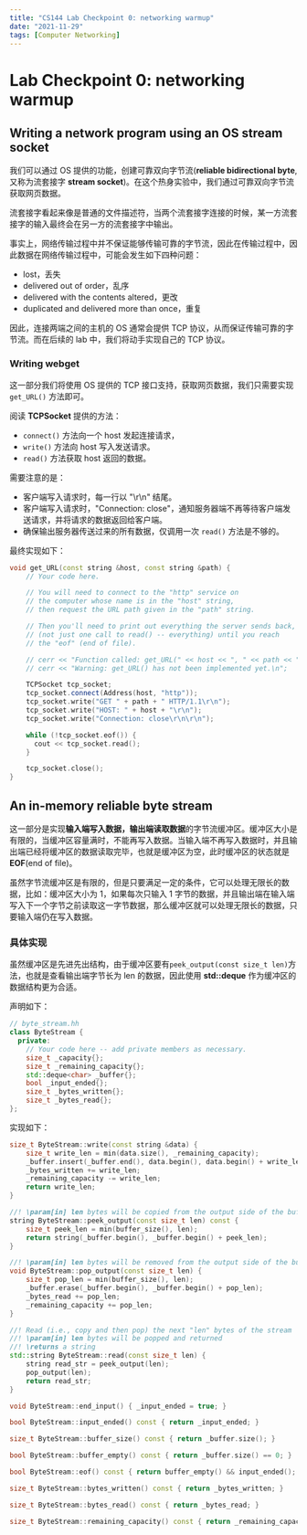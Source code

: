 ```yaml
---
title: "CS144 Lab Checkpoint 0: networking warmup"
date: "2021-11-29"
tags: [Computer Networking]
---
```


# Lab Checkpoint 0: networking warmup

##  Writing a network program using an OS stream socket

我们可以通过 OS 提供的功能，创建可靠双向字节流(**reliable bidirectional byte**, 又称为流套接字 **stream socket**)。在这个热身实验中，我们通过可靠双向字节流获取网页数据。

流套接字看起来像是普通的文件描述符，当两个流套接字连接的时候，某一方流套接字的输入最终会在另一方的流套接字中输出。

事实上，网络传输过程中并不保证能够传输可靠的字节流，因此在传输过程中，因此数据在网络传输过程中，可能会发生如下四种问题：
- lost，丢失
- delivered out of order，乱序
- delivered with the contents altered，更改
- duplicated and delivered more than once，重复

因此，连接两端之间的主机的 OS 通常会提供 TCP 协议，从而保证传输可靠的字节流。而在后续的 lab 中，我们将动手实现自己的 TCP 协议。

### Writing webget

这一部分我们将使用 OS 提供的 TCP 接口支持，获取网页数据，我们只需要实现 `get_URL()` 方法即可。

阅读 **TCPSocket** 提供的方法：
- `connect()` 方法向一个 host 发起连接请求，
- `write()` 方法向 host 写入发送请求。
- `read()` 方法获取 host 返回的数据。

需要注意的是：
- 客户端写入请求时，每一行以 "\r\n" 结尾。
- 客户端写入请求时，"Connection: close"，通知服务器端不再等待客户端发送请求，并将请求的数据返回给客户端。
- 确保输出服务器传送过来的所有数据，仅调用一次 `read()` 方法是不够的。

最终实现如下：
```c++
void get_URL(const string &host, const string &path) {
    // Your code here.

    // You will need to connect to the "http" service on
    // the computer whose name is in the "host" string,
    // then request the URL path given in the "path" string.

    // Then you'll need to print out everything the server sends back,
    // (not just one call to read() -- everything) until you reach
    // the "eof" (end of file).

    // cerr << "Function called: get_URL(" << host << ", " << path << ").\n";
    // cerr << "Warning: get_URL() has not been implemented yet.\n";

    TCPSocket tcp_socket;
    tcp_socket.connect(Address(host, "http"));
    tcp_socket.write("GET " + path + " HTTP/1.1\r\n");
    tcp_socket.write("HOST: " + host + "\r\n");
    tcp_socket.write("Connection: close\r\n\r\n");

    while (!tcp_socket.eof()) {
      cout << tcp_socket.read();
    }

    tcp_socket.close();
}
```

## An in-memory reliable byte stream

这一部分是实现**输入端写入数据，输出端读取数据**的字节流缓冲区。缓冲区大小是有限的，当缓冲区容量满时，不能再写入数据。当输入端不再写入数据时，并且输出端已经将缓冲区的数据读取完毕，也就是缓冲区为空，此时缓冲区的状态就是 **EOF**(end of file)。

虽然字节流缓冲区是有限的，但是只要满足一定的条件，它可以处理无限长的数据，比如：缓冲区大小为 1，如果每次只输入 1 字节的数据，并且输出端在输入端写入下一个字节之前读取这一字节数据，那么缓冲区就可以处理无限长的数据，只要输入端仍在写入数据。

### 具体实现

虽然缓冲区是先进先出结构，由于缓冲区要有`peek_output(const size_t len)`方法，也就是查看输出端字节长为 len 的数据，因此使用 **std::deque** 作为缓冲区的数据结构更为合适。

声明如下：

```c++
// byte_stream.hh
class ByteStream {
  private:
    // Your code here -- add private members as necessary.
    size_t _capacity{};
    size_t _remaining_capacity{};
    std::deque<char> _buffer{};
    bool _input_ended{};
    size_t _bytes_written{};
    size_t _bytes_read{};
};
```

实现如下：
```c++
size_t ByteStream::write(const string &data) {
    size_t write_len = min(data.size(), _remaining_capacity);
    _buffer.insert(_buffer.end(), data.begin(), data.begin() + write_len);
    _bytes_written += write_len;
    _remaining_capacity -= write_len;
    return write_len;
}

//! \param[in] len bytes will be copied from the output side of the buffer
string ByteStream::peek_output(const size_t len) const {
    size_t peek_len = min(buffer_size(), len);
    return string(_buffer.begin(), _buffer.begin() + peek_len);
}

//! \param[in] len bytes will be removed from the output side of the buffer
void ByteStream::pop_output(const size_t len) {
    size_t pop_len = min(buffer_size(), len);
    _buffer.erase(_buffer.begin(), _buffer.begin() + pop_len);
    _bytes_read += pop_len;
    _remaining_capacity += pop_len;
}

//! Read (i.e., copy and then pop) the next "len" bytes of the stream
//! \param[in] len bytes will be popped and returned
//! \returns a string
std::string ByteStream::read(const size_t len) {
    string read_str = peek_output(len);
    pop_output(len);
    return read_str;
}

void ByteStream::end_input() { _input_ended = true; }

bool ByteStream::input_ended() const { return _input_ended; }

size_t ByteStream::buffer_size() const { return _buffer.size(); }

bool ByteStream::buffer_empty() const { return _buffer.size() == 0; }

bool ByteStream::eof() const { return buffer_empty() && input_ended(); }

size_t ByteStream::bytes_written() const { return _bytes_written; }

size_t ByteStream::bytes_read() const { return _bytes_read; }

size_t ByteStream::remaining_capacity() const { return _remaining_capacity; }
```